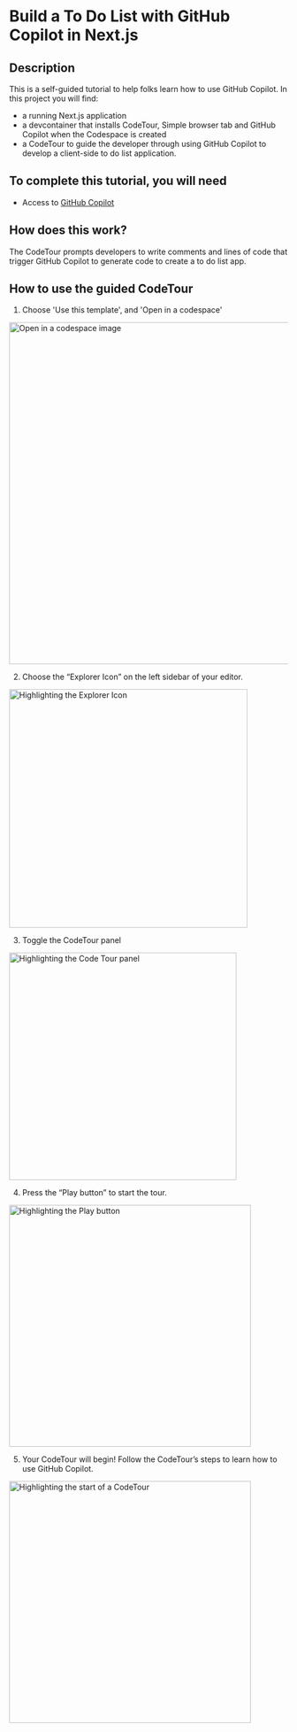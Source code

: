 # Build a To Do List with GitHub Copilot in Next.js

## Description
This is a self-guided tutorial to help folks learn how to use GitHub Copilot. In this project you will find: 
* a running Next.js application
* a devcontainer that installs CodeTour, Simple browser tab and GitHub Copilot when the Codespace is created
* a CodeTour to guide the developer through using GitHub Copilot to develop a client-side to do list application. 

## To complete this tutorial, you will need
* Access to [GitHub Copilot](https://github.com/features/copilot)

## How does this work?
The CodeTour prompts developers to write comments and lines of code that trigger GitHub Copilot to generate code to create a to do list app.

## How to use the guided CodeTour

1. Choose 'Use this template', and 'Open in a codespace'

<img width="618" alt="Open in a codespace image" src="https://user-images.githubusercontent.com/22990146/222702705-3b6a58e5-bde4-4197-8372-056629d87006.png">

2. Choose the “Explorer Icon” on the left sidebar of your editor.

<img width="431" alt="Highlighting the Explorer Icon" src="https://user-images.githubusercontent.com/22990146/222706773-ad2fcb4f-5346-4bcc-995f-88c1ceec8083.png">

3. Toggle the CodeTour panel

<img width="411" alt="Highlighting the Code Tour panel" src="https://user-images.githubusercontent.com/22990146/222707067-f03533f9-3625-4597-a201-1d17b76f112a.png">

4. Press the “Play button” to start the tour.

<img width="437" alt="Highlighting the Play button" src="https://user-images.githubusercontent.com/22990146/222708745-53e644aa-dc2b-44d0-8484-ac335847e14d.png">

5. Your CodeTour will begin! Follow the CodeTour’s steps to learn how to use GitHub Copilot.

<img width="437" alt="Highlighting the start of a CodeTour" src="https://user-images.githubusercontent.com/22990146/222709106-ebdfe7c2-e198-4e76-8be4-cdd592453b6a.png">

